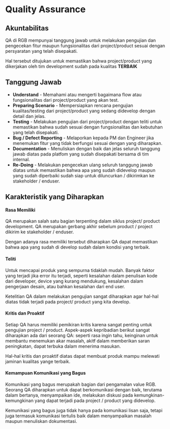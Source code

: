 # Quality Assurance

## **Akuntabilitas**

QA di RGB mempunyai tanggung jawab untuk melakukan pengujian dan pengecekan fitur maupun fungsionalitas dari project/product sesuai dengan persyaratan yang telah disepakati.

Hal tersebut ditujukan untuk memastikan bahwa project/product yang dikerjakan oleh tim development sudah pada kualitas **TERBAIK**

## Tanggung Jawab

* **Understand** - Memahami atau mengerti bagaimana flow atau fungsionalitas dari project/product yang akan test. 
* **Preparing Scenario** - Mempersiapkan rencana pengujian kualitas/testing dari project/product yang sedang didevelop dengan detail dan jelas. 
* **Testing** - Melakukan pengujian dari project/product dengan teliti untuk memastikan bahwa sudah sesuai dengan fungsionalitas dan kebutuhan yang telah disepakati. 
* **Bug / Defect Reporting** - Melaporkan kepada PM dan Engineer jika menemukan fitur yang tidak berfungsi sesuai dengan yang diharapkan.
* **Documentation** - Menuliskan dengan baik dan jelas seluruh tanggung jawab diatas pada platfom yang sudah disepakati bersama di tim internal.
* **Re-Doing** - Melakukan pengecekan ulang seluruh tanggung jawab diatas untuk memastikan bahwa apa yang sudah didevelop maupun yang sudah diperbaiki sudah siap untuk diluncurkan / dikirimkan ke stakeholder / enduser.

## Karakteristik yang Diharapkan

#### Rasa Memiliki

QA merupakan salah satu bagian terpenting dalam siklus project/ product development. QA merupakan gerbang akhir sebelum product / project dikirim ke stakeholder / enduser.

Dengan adanya rasa memiliki tersebut diharapkan QA dapat memastikan bahwa apa yang sudah di develop sudah dalam kondisi yang terbaik.

#### Teliti

Untuk mencapai produk yang sempurna tidaklah mudah. Banyak faktor yang terjadi jika error itu terjadi, seperti kesalahan dalam penulisan kode dari developer, device yang kurang mendukung, kesalahan dalam pengerjaan desain, atau bahkan kesalahan dari end user. 

Ketelitian QA dalam melakukan pengujian sangat diharapkan agar hal-hal diatas tidak terjadi pada project/ product yang kita develop.

#### Kritis dan Proaktif

Setiap QA harus memiliki pemikiran kritis karena sangat penting untuk pengujian project / product. Aspek-aspek kepribadian berikut sangat diharapkan ada dari seorang QA: seperti rasa ingin tahu, keinginan untuk membantu menemukan akar masalah, akitf dalam memberikan saran peningkatan, dapat terbuka dalam menerima masukan.

Hal-hal kritis dan proaktif diatas dapat membuat produk mampu melewati jaminan kualitas yange terbaik.

#### Kemampuan Komunikasi yang Bagus

Komunikasi yang bagus merupakah bagian dari pengamalan value RGB. Seorang QA diharapkan untuk dapat berkomunikasi dengan baik, terutama dalam bertanya, menyampaikan ide, melakukan diskusi pada kemungkinan-kemungkinan yang dapat terjadi pada project / product yang didevelop. 

Kemunikasi yang bagus juga tidak hanya pada komunikasi lisan saja, tetapi juga termasuk komunikasi tertulis baik dalam menyampaikan masalah maupun menuliskan dokumentasi.







